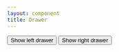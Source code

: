 ```yaml
---
layout: component
title: Drawer
---
```


<button class="btn btn-default" id="show-drawer-left">Show left drawer</button>
<button class="btn btn-default" id="show-drawer-right">Show right drawer</button>
<script>
$(function(){
	var attachDrawer = function(selector){
		var drawer = component('drawer').detached();
		var $closeBtn = $(document.createElement('button')).text('Close drawer');
		$closeBtn.on('click', function(){
			drawer.close();
		});
		drawer.append($closeBtn);
		$(selector).on('click', function(){
			drawer.open();
		});
		return drawer;
	}
	var leftDrawer = attachDrawer('#show-drawer-left');
	leftDrawer.left();
	var rightDrawer = attachDrawer('#show-drawer-right');
	rightDrawer.right();
	
});
</script>
